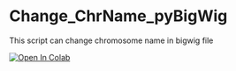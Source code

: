 # Change_ChrName_pyBigWig
This script can change chromosome name in bigwig file

[![Open In Colab](https://colab.research.google.com/assets/colab-badge.svg)](https://colab.research.google.com/github/sou-06/Change_ChrName_pyBigWig/blob/main/ChangeChrName_pyBigWigipynb)
